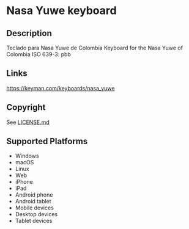 Nasa Yuwe keyboard
==============

Description
-----------
Teclado para Nasa Yuwe de Colombia
Keyboard for the Nasa Yuwe of Colombia
ISO 639-3: pbb

Links
-----
https://keyman.com/keyboards/nasa_yuwe

Copyright
---------
See [LICENSE.md](LICENSE.md)

Supported Platforms
-------------------
 * Windows
 * macOS
 * Linux
 * Web
 * iPhone
 * iPad
 * Android phone
 * Android tablet
 * Mobile devices
 * Desktop devices
 * Tablet devices

